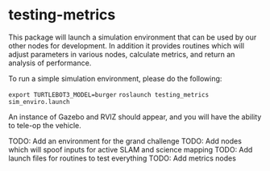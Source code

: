 # testing-metrics

This package will launch a simulation environment that can be used by our other nodes for development. In addition it provides routines which will adjust parameters in various nodes, calculate metrics, and return an analysis of performance.

To run a simple simulation environment, please do the following:

```export TURTLEBOT3_MODEL=burger```
```roslaunch testing_metrics sim_enviro.launch```

An instance of Gazebo and RVIZ should appear, and you will have the ability to tele-op the vehicle. 

TODO: Add an environment for the grand challenge
TODO: Add nodes which will spoof inputs for active SLAM and science mapping
TODO: Add launch files for routines to test everything
TODO: Add metrics nodes